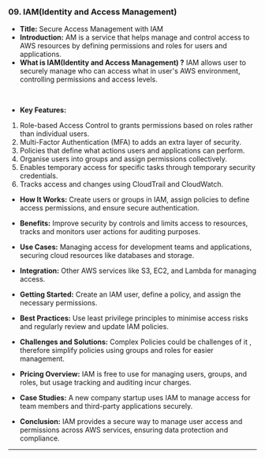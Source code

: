 ### 09. IAM(Identity and Access Management)


* **Title:**
Secure Access Management with IAM
&nbsp;
* **Introduction:**
AM is a service that helps manage and control access to AWS resources by defining permissions and roles for users and applications.
&nbsp;
* **What is IAM(Identity and Access Management) ?**
IAM allows user to securely manage who can access what in user's AWS environment, controlling permissions and access levels.


&nbsp;
* **Key Features:**
1. Role-based Access Control to grants permissions based on roles rather than individual users.
2. Multi-Factor Authentication (MFA) to adds an extra layer of security.
3. Policies that define what actions users and applications can perform.
4. Organise users into groups and assign permissions collectively.
5. Enables temporary access for specific tasks through temporary security credentials.
6. Tracks access and changes using CloudTrail and CloudWatch.

* **How It Works:**
Create users or groups in IAM, assign policies to define access permissions, and ensure secure authentication.
&nbsp;
* **Benefits:**
Improve security by controls and limits access to resources, tracks and monitors user actions for auditing purposes.
&nbsp;
* **Use Cases:**
Managing access for development teams and applications, securing cloud resources like databases and storage.
&nbsp;

* **Integration:**
Other AWS services like S3, EC2, and Lambda for managing access.
&nbsp;
* **Getting Started:**
Create an IAM user, define a policy, and assign the necessary permissions.
&nbsp;
* **Best Practices:**
Use least privilege principles to minimise access risks and regularly review and update IAM policies.
&nbsp;
* **Challenges and Solutions:**
Complex Policies could be challenges of it , therefore simplify policies using groups and roles for easier management.
&nbsp;
* **Pricing Overview:**
IAM is free to use for managing users, groups, and roles, but usage tracking and auditing incur charges.
&nbsp;
* **Case Studies:**
A new company startup uses IAM to manage access for team members and third-party applications securely.
&nbsp;
* **Conclusion:**
IAM provides a secure way to manage user access and permissions across AWS services, ensuring data protection and compliance.
****